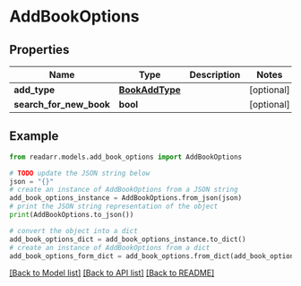 # AddBookOptions


## Properties

Name | Type | Description | Notes
------------ | ------------- | ------------- | -------------
**add_type** | [**BookAddType**](BookAddType.md) |  | [optional] 
**search_for_new_book** | **bool** |  | [optional] 

## Example

```python
from readarr.models.add_book_options import AddBookOptions

# TODO update the JSON string below
json = "{}"
# create an instance of AddBookOptions from a JSON string
add_book_options_instance = AddBookOptions.from_json(json)
# print the JSON string representation of the object
print(AddBookOptions.to_json())

# convert the object into a dict
add_book_options_dict = add_book_options_instance.to_dict()
# create an instance of AddBookOptions from a dict
add_book_options_form_dict = add_book_options.from_dict(add_book_options_dict)
```
[[Back to Model list]](../README.md#documentation-for-models) [[Back to API list]](../README.md#documentation-for-api-endpoints) [[Back to README]](../README.md)


